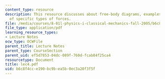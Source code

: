 ```yaml
---
content_type: resource
description: This resource discusses about free-body diagrams, examples and More discussion
  of specific types of forces.
file: /media/courses/8-01l-physics-i-classical-mechanics-fall-2005/b6c8f4cce190bc9bea5b0ec3a20f3f5f_lec4.pdf
file_type: application/pdf
learning_resource_types:
- Lecture Notes
ocw_type: OCWFile
parent_title: Lecture Notes
parent_type: CourseSection
parent_uid: ef5d7853-04dc-089f-760d-fcab84f25ca4
resourcetype: Document
title: lec4.pdf
uid: b6c8f4cc-e190-bc9b-ea5b-0ec3a20f3f5f
---
```

